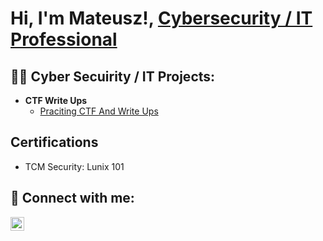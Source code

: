 <h1>Hi, I'm Mateusz!, <a href="https://www.linkedin.com/in/mateusz-kaminski85">Cybersecurity / IT Professional</a> </h1>

<h2>👨‍💻 Cyber Secuirity / IT Projects:</h2>

- <b>CTF Write Ups</b>
  - [Praciting CTF And Write Ups](https://github.com/joshmadakor1/Algorithms-Practice)

<h2>Certifications</h2>

- TCM Security: Lunix 101

<h2> 🤳 Connect with me:</h2>


[<img align="left" alt="MattKaminski | LinkedIn" width="22px" src="https://cdn.jsdelivr.net/npm/simple-icons@v3/icons/linkedin.svg" />][linkedin]

[linkedin]: https://www.linkedin.com/in/mateusz-kaminski85/

<!--
**joshmadakor1/joshmadakor1** is a ✨ _special_ ✨ repository because its `README.md` (this file) appears on your GitHub profile.

Here are some ideas to get you started:

- 🔭 I’m currently working on ...
- 🌱 I’m currently learning ...
- 👯 I’m looking to collaborate on ...
- 🤔 I’m looking for help with ...
- 💬 Ask me about ...
- 📫 How to reach me: ...
- 😄 Pronouns: ...
- ⚡ Fun fact: ...
-->
